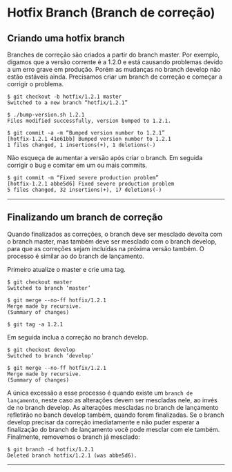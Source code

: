 # Hotfix Branch (Branch de correção)

## Criando uma hotfix branch

Branches de correção são criados a partir do branch master. Por exemplo, digamos que a versão corrente é a 1.2.0 e está causando problemas devido a um erro grave em produção. Porém as mudanças no branch develop não estão estáveis ainda. Precisamos criar um branch de correção e começar a corrigir o problema.

    $ git checkout -b hotfix/1.2.1 master
    Switched to a new branch “hotfix/1.2.1”

    $ ./bump-version.sh 1.2.1
    Files modified successfully, version bumped to 1.2.1.

    $ git commit -a -m “Bumped version number to 1.2.1”
    [hotfix-1.2.1 41e61bb] Bumped version number to 1.2.1
    1 files changed, 1 insertions(+), 1 deletions(-)

Não esqueça de aumentar a versão após criar o branch.
Em seguida corrigir o bug e comitar em um ou mais commits.

    $ git commit -m “Fixed severe production problem”
    [hotfix-1.2.1 abbe5d6] Fixed severe production problem
    5 files changed, 32 insertions(+), 17 deletions(-)

---
## Finalizando um branch de correção

Quando finalizados as correções, o branch deve ser mesclado devolta com o branch master, mas também deve ser mesclado com o branch develop, para que as correções sejam incluídas na próxima versão também. O processo é similar ao do branch de lançamento.

Primeiro atualize o master e crie uma tag.

    $ git checkout master
    Switched to branch ‘master’

    $ git merge --no-ff hotfix/1.2.1
    Merge made by recursive.
    (Summary of changes)

    $ git tag -a 1.2.1

Em seguida inclua a correção no branch develop.

    $ git checkout develop
    Switched to branch ‘develop’

    $ git merge --no-ff hotfix/1.2.1
    Merge made by recursive.
    (Summary of changes)

A única excessão a esse processo é quando existe um `branch de lançamento`, neste caso as alterações devem ser mescladas nele, ao invés de no branch develop. As alterações mescladas no branch de lançamento refletirão no banch develop também, quando forem finalizadas. Se o branch develop precisar da correção imediatamente e não puder esperar a finalização do branch de lançamento você pode mesclar com ele também.
Finalmente, removemos o branch já mesclado:

    $ git branch -d hotfix/1.2.1
    Deleted branch hotfix/1.2.1 (was abbe5d6).
---